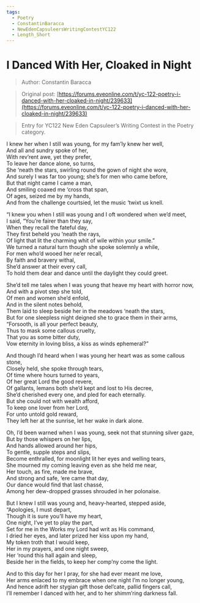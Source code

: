 ```yaml
---
tags:
  - Poetry
  - ConstantinBaracca
  - NewEdenCapsuleersWritingContestYC122
  - Length_Short
---
```


# I Danced With Her, Cloaked in Night

> Author: Constantin Baracca

> Original post: [https://forums.eveonline.com/t/yc-122-poetry-i-danced-with-her-cloaked-in-night/239633](https://forums.eveonline.com/t/yc-122-poetry-i-danced-with-her-cloaked-in-night/239633)

> Entry for YC122 New Eden Capsuleer’s Writing Contest in the Poetry category.




I knew her when I still was young, for my fam’ly knew her well,<br>
And all and sundry spoke of her,<br>
With rev’rent awe, yet they prefer,<br>
To leave her dance alone, so turns,<br>
She ‘neath the stars, swirling round the gown of night she wore,<br>
And surely I was far too young; she’s for men who came before,<br>
But that night came I came a man,<br>
And smiling coaxed me ‘cross that span,<br>
Of ages, seized me by my hands,<br>
And from the challenge courtsied, let the music ‘twixt us knell.

“I knew you when I still was young and I oft wondered when we’d meet,<br>
I said, “You’re fairer than they say,<br>
When they recall the fateful day,<br>
They first beheld you ‘neath the rays,<br>
Of light that lit the charming whit of wile within your smile.”<br>
We turned a natural turn though she spoke solemnly a while,<br>
For men who’d wooed her ne’er recall,<br>
By faith and bravery withal,<br>
She’d answer at their every call,<br>
To hold them dear and dance until the daylight they could greet.

She’d tell me tales when I was young that heave my heart with horror now,<br>
And with a pivot step she told,<br>
Of men and women she’d enfold,<br>
And in the silent notes behold,<br>
Them laid to sleep beside her in the meadows ‘neath the stars,<br>
But for one sleepless night deigned she to grace them in their arms,<br>
“Forsooth, is all your perfect beauty,<br>
Thus to mask some callous cruelty,<br>
That you as some bitter duty,<br>
Vow eternity in loving bliss, a kiss as winds ephemeral?”

And though I’d heard when I was young her heart was as some callous stone,<br>
Closely held, she spoke through tears,<br>
Of time where hours turned to years,<br>
Of her great Lord the good revere,<br>
Of gallants, lemans both she’d kept and lost to His decree,<br>
She’d cherished every one, and pled for each eternally.<br>
But she could not with wealth afford,<br>
To keep one lover from her Lord,<br>
For unto untold gold reward,<br>
They left her at the sunrise, let her wake in dark alone.

Oh, I’d been warned when I was young, seek not that stunning silver gaze,<br>
But by those whispers on her lips,<br>
And hands allowed around her hips,<br>
To gentle, supple steps and slips,<br>
Become enthralled, for moonlight lit her eyes and welling tears,<br>
She mourned my coming leaving even as she held me near,<br>
Her touch, as fire, made me brave,<br>
And strong and safe, ‘ere came that day,<br>
Our dance would find that last chassé,<br>
Among her dew-dropped grasses shrouded in her polonaise.

But I knew I still was young and, heavy-hearted, stepped aside,<br>
“Apologies, I must depart,<br>
Though it is sure you’ll have my heart,<br>
One night, I’ve yet to play the part,<br>
Set for me in the Works my Lord had writ as His command,<br>
I dried her eyes, and later prized her kiss upon my hand,<br>
My token troth that I would keep,<br>
Her in my prayers, and one night sweep,<br>
Her ‘round this hall again and sleep,<br>
Beside her in the fields, to keep her comp’ny come the light.

And to this day for her I pray, for she had ever meant me love,<br>
Her arms enlaced to my embrace when one night I’m no longer young,<br>
And hence adrift her stygian gift those del’cate, pallid fingers call,<br>
I’ll remember I danced with her, and to her shimm’ring darkness fall.